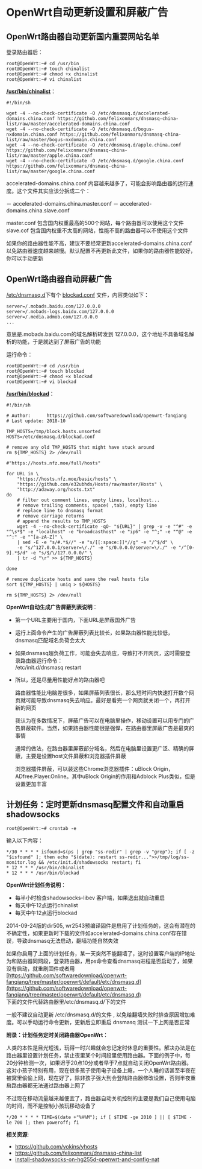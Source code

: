 OpenWrt自动更新设置和屏蔽广告
========================

OpenWrt路由器自动更新国内重要网站名单
--------

登录路由器后：

    root@OpenWrt:~# cd /usr/bin
    root@OpenWrt:~# touch chinalist
    root@OpenWrt:~# chmod +x chinalist
    root@OpenWrt:~# vi chinalist

**[/usr/bin/chinalist](https://github.com/softwaredownload/openwrt-fanqiang/blob/master/openwrt/default/usr/bin/chinalist)**：

    #!/bin/sh

    wget -4 --no-check-certificate -O /etc/dnsmasq.d/accelerated-domains.china.conf https://github.com/felixonmars/dnsmasq-china-list/raw/master/accelerated-domains.china.conf
    wget -4 --no-check-certificate -O /etc/dnsmasq.d/bogus-nxdomain.china.conf https://github.com/felixonmars/dnsmasq-china-list/raw/master/bogus-nxdomain.china.conf
    wget -4 --no-check-certificate -O /etc/dnsmasq.d/apple.china.conf https://github.com/felixonmars/dnsmasq-china-list/raw/master/apple.china.conf
    wget -4 --no-check-certificate -O /etc/dnsmasq.d/google.china.conf https://github.com/felixonmars/dnsmasq-china-list/raw/master/google.china.conf


accelerated-domains.china.conf 内容越来越多了，可能会影响路由器的运行速度。这个文件其实应该分拆成二个：

－ accelerated-domains.china.master.conf
－ accelerated-domains.china.slave.conf

master.conf 包含国内权重最高的500个网站，每个路由器可以使用这个文件
slave.cof 包含国内权重不太高的网站，性能不高的路由器可以不使用这个文件

如果你的路由器性能不高，建议不要经常更新accelerated-domains.china.conf 以免路由器速度越来越慢。默认配置不再更新此文件，如果你的路由器性能较好，你可以手动更新

OpenWrt路由器自动屏蔽广告
--------

[/etc/dnsmasq.d](https://github.com/softwaredownload/openwrt-fanqiang/tree/master/openwrt/default/etc/dnsmasq.d)下有个 [blockad.conf](https://github.com/softwaredownload/openwrt-fanqiang/blob/master/openwrt/default/etc/dnsmasq.d/blockad.conf) 文件，内容类似如下：

    server=/.mobads.baidu.com/127.0.0.0
    server=/.mobads-logs.baidu.com/127.0.0.0
    server=/.media.admob.com/127.0.0.0
    ...

意思是.mobads.baidu.com的域名解析转发到 127.0.0.0，这个地址不具备域名解析的功能，于是就达到了屏蔽广告的功能

运行命令：

    root@OpenWrt:~# cd /usr/bin
    root@OpenWrt:~# touch blockad
    root@OpenWrt:~# chmod +x blockad
    root@OpenWrt:~# vi blockad

**[/usr/bin/blockad](https://github.com/softwaredownload/openwrt-fanqiang/blob/master/openwrt/default/usr/bin/blockad)**：

    #!/bin/sh

    # Author:      https://github.com/softwaredownload/openwrt-fanqiang
    # Last update: 2018-10

    TMP_HOSTS=/tmp/block.hosts.unsorted
    HOSTS=/etc/dnsmasq.d/blockad.conf

    # remove any old TMP_HOSTS that might have stuck around
    rm ${TMP_HOSTS} 2> /dev/null

    #"https://hosts.nfz.moe/full/hosts"

    for URL in \
        "https://hosts.nfz.moe/basic/hosts" \
        "https://github.com/e32ubhds/Hosts/raw/master/Hosts" \
        "http://adaway.org/hosts.txt"
    do
        # filter out comment lines, empty lines, localhost...
        # remove trailing comments, space( ,tab), empty line
        # replace line to dnsmasq format
        # remove carriage returns
        # append the results to TMP_HOSTS
        wget -4 --no-check-certificate -qO- "${URL}" | grep -v -e "^#" -e "^\s*$" -e "localhost" -e "broadcasthost" -e "ip6" -e "^;" -e "^@" -e "^:" -e "^[a-zA-Z]" \
        | sed -E -e "s/#.*$//" -e "s/[[:space:]]*//g" -e "/^$/d" \
        -e "s/^127.0.0.1/server=\/./" -e "s/0.0.0.0/server=\/./" -e "/^[0-9].*$/d" -e "s/$/\/127.0.0.0/" \
        | tr -d "\r" >> ${TMP_HOSTS}

    done

    # remove duplicate hosts and save the real hosts file
    sort ${TMP_HOSTS} | uniq > ${HOSTS}

    rm ${TMP_HOSTS} 2> /dev/null

**OpenWrt自动生成广告屏蔽列表说明**：

- 第一个URL主要用于国内，下面URL是屏蔽国外广告
- 运行上面命令产生的广告屏蔽列表比较长，如果路由器性能比较低，dnsmasq匹配域名负荷会太大
- 如果dnsmasq超负荷工作，可能会失去响应，导致打不开网页，这时需要登录路由器运行命令：  
    /etc/init.d/dnsmasq restart
- 所以，还是尽量用性能好点的路由器吧

    路由器性能比电脑差很多，如果屏蔽列表很长，那么短时间内快速打开数个网页就可能导致dnsmasq失去响应。最好是看完一个网页就关闭一个，再打开新的网页

    我认为在多数情况下，屏蔽广告可以在电脑里操作，移动设置可以用专门的广告屏蔽软件。当然，如果路由器性能很是强悍，在路由器里屏蔽广告是最爽的事情

    通常的做法，在路由器里屏蔽部分域名，然后在电脑里设置更广泛、精确的屏蔽，主要是设置host文件屏蔽和浏览器插件屏蔽

     浏览器插件屏蔽，可以装这些Chrome浏览器插件：uBlock Origin，ADfree.Player.Online。其中uBlock Origin的作用和Adblock Plus类似，但是设置更加丰富

计划任务：定时更新dnsmasq配置文件和自动重启shadowsocks
--------

    root@OpenWrt:~# crontab -e

输入以下内容：

    */30 * * * * isfound=$(ps | grep "ss-redir" | grep -v "grep"); if [ -z "$isfound" ]; then echo "$(date): restart ss-redir...">>/tmp/log/ss-monitor.log && /etc/init.d/shadowsocks restart; fi
    * 12 * * * /usr/bin/chinalist
    * 12 * * * /usr/bin/blockad

**OpenWrt计划任务说明**：

- 每半小时检查shadowsocks-libev 客户端，如果退出就自动重启
- 每天中午12点运行chinalist
- 每天中午12点运行blockad

2014-09-24版的dir505, wr2543预编译固件是启用了计划任务的，这会有潜在的不确定性，如果更新时下载的文件如accelerated-domains.china.conf存在错误，导致dnsmasq无法启动，翻墙功能自然失效

如果你启用了上面的计划任务，某一天突然不能翻墙了，这时设置客户端的IP地址为和路由器同网段，登录路由器，用ps命令查看dnsmasq进程是否启动了，如果没有启动，就重刷固件或者用  [https://github.com/softwaredownload/openwrt-fanqiang/tree/master/openwrt/default/etc/dnsmasq.d](https://github.com/softwaredownload/openwrt-fanqiang/tree/master/openwrt/default/etc/dnsmasq.d)  
下面的文件代替路由器里/etc/dnsmasq.d/下的文件

一般不建议自动更新 /etc/dnsmasq.d/的文件 , 以免给翻墙失败时排查原因增加难度。可以手动运行命令更新，更新后立即重启 dnsmasq 测试一下上网是否正常

**附录：计划任务定时关闭路由器OpenWrt**：

人类的本性是目光短浅，玩得一时兴趣就会忘记定时休息的重要性。解决办法是在路由器里设置计划任务，禁止夜里某个时间段里使用路由器。下面的例子中，每20分钟检测一次，如果迟于20点10分或者早于7点就自动关闭OpenWrt路由器。这对小孩子特别有用，现在很多孩子使用电子设备上瘾，一个人睡的话甚至半夜在被窝里偷偷上网，现在好了，除非孩子强大到会登陆路由器修改设置，否则半夜重启路由器都无法通过路由器上网了

不过现在移动流量越来越便宜了，路由器自动关机控制的主要是我们自己使用电脑的时间，而不是控制小孩玩移动设备了

    */20 * * * * TIME=$(date +"%H%M"); if [ $TIME -ge 2010 ] || [ $TIME -le 700 ]; then poweroff; fi

**相关资源**:

- https://github.com/vokins/yhosts
- https://github.com/felixonmars/dnsmasq-china-list
- [install-shadowsocks-on-hg255d-openwrt-and-config-nat](http://www.shuyz.com/install-shadowsocks-on-hg255d-openwrt-and-config-nat.html)
